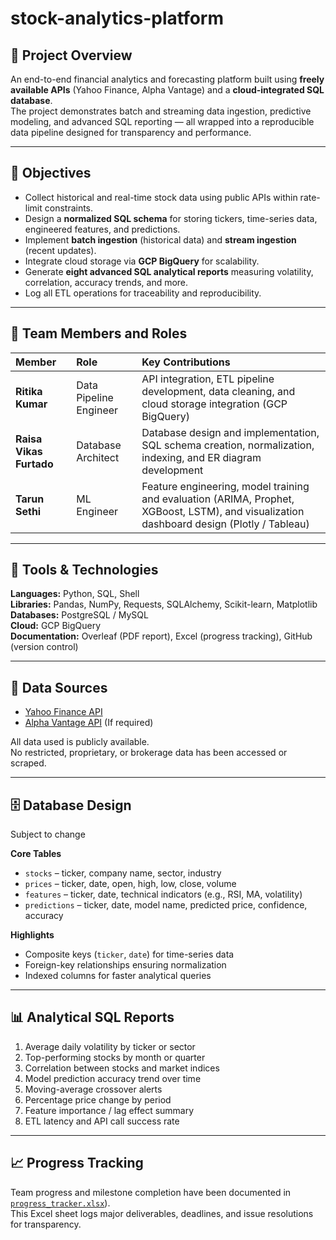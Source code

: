 # stock-analytics-platform

## 📘 Project Overview
An end-to-end financial analytics and forecasting platform built using **freely available APIs** (Yahoo Finance, Alpha Vantage) and a **cloud-integrated SQL database**.  
The project demonstrates batch and streaming data ingestion, predictive modeling, and advanced SQL reporting — all wrapped into a reproducible data pipeline designed for transparency and performance.

---

## 🎯 Objectives
- Collect historical and real-time stock data using public APIs within rate-limit constraints.  
- Design a **normalized SQL schema** for storing tickers, time-series data, engineered features, and predictions.  
- Implement **batch ingestion** (historical data) and **stream ingestion** (recent updates).  
- Integrate cloud storage via **GCP BigQuery** for scalability.  
- Generate **eight advanced SQL analytical reports** measuring volatility, correlation, accuracy trends, and more.  
- Log all ETL operations for traceability and reproducibility.

---

## 👥 Team Members and Roles
| Member | Role | Key Contributions |
|:--|:--|:--|
| **Ritika Kumar** | Data Pipeline Engineer | API integration, ETL pipeline development, data cleaning, and cloud storage integration (GCP BigQuery) |
| **Raisa Vikas Furtado** | Database Architect | Database design and implementation, SQL schema creation, normalization, indexing, and ER diagram development |
| **Tarun Sethi** | ML Engineer | Feature engineering, model training and evaluation (ARIMA, Prophet, XGBoost, LSTM), and visualization dashboard design (Plotly / Tableau) |

---

## 🧰 Tools & Technologies
**Languages:** Python, SQL, Shell  
**Libraries:** Pandas, NumPy, Requests, SQLAlchemy, Scikit-learn, Matplotlib  
**Databases:** PostgreSQL / MySQL  
**Cloud:** GCP BigQuery  
**Documentation:** Overleaf (PDF report), Excel (progress tracking), GitHub (version control)

---

## 🔗 Data Sources
- [Yahoo Finance API](https://finance.yahoo.com/)
- [Alpha Vantage API](https://www.alphavantage.co/documentation/) (If required)
  
All data used is publicly available.  
No restricted, proprietary, or brokerage data has been accessed or scraped.

---

## 🗄️ Database Design
Subject to change

**Core Tables**
- `stocks` – ticker, company name, sector, industry  
- `prices` – ticker, date, open, high, low, close, volume  
- `features` – ticker, date, technical indicators (e.g., RSI, MA, volatility)  
- `predictions` – ticker, date, model name, predicted price, confidence, accuracy  

**Highlights**
- Composite keys (`ticker`, `date`) for time-series data  
- Foreign-key relationships ensuring normalization  
- Indexed columns for faster analytical queries  

---

## 📊 Analytical SQL Reports
1. Average daily volatility by ticker or sector  
2. Top-performing stocks by month or quarter  
3. Correlation between stocks and market indices  
4. Model prediction accuracy trend over time  
5. Moving-average crossover alerts  
6. Percentage price change by period  
7. Feature importance / lag effect summary  
8. ETL latency and API call success rate  


---

## 📈 Progress Tracking
Team progress and milestone completion have been documented in  
[`progress_tracker.xlsx`](https://northeastern-my.sharepoint.com/:x:/r/personal/kumar_riti_northeastern_edu/Documents/progress_tracker.xlsx?d=wa7fec4b0e5154b40be4c327f848a7cf3&csf=1&web=1&e=UwO6qY)).  
This Excel sheet logs major deliverables, deadlines, and issue resolutions for transparency.

